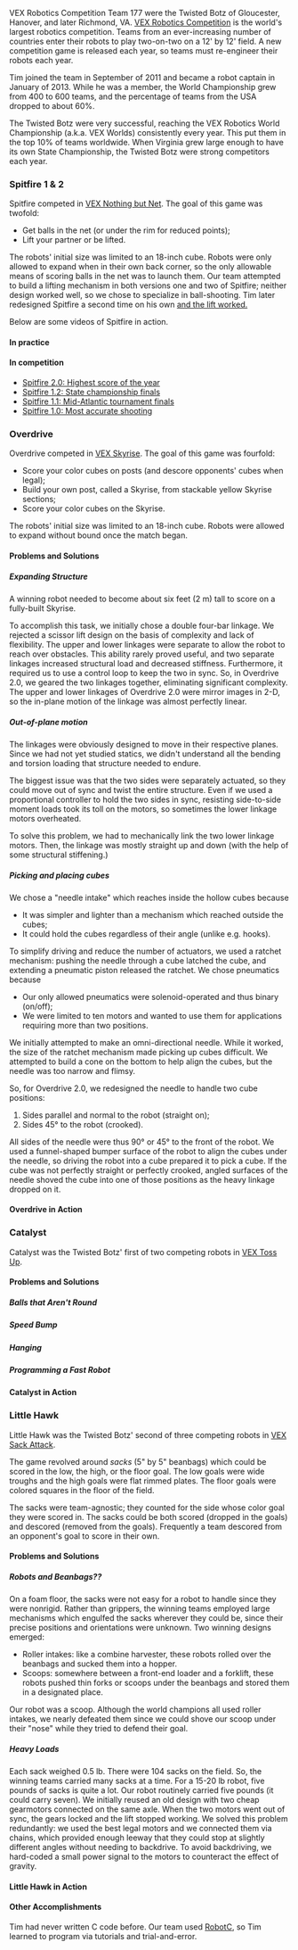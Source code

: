 VEX Robotics Competition Team 177 were the Twisted Botz of Gloucester, Hanover, and later Richmond, VA.
[VEX Robotics Competition](https://www.robotevents.com/robot-competitions/vex-robotics-competition)
is the world's largest robotics competition. Teams from an ever-increasing number of countries 
enter their robots to play two-on-two on a 12' by 12' field.
A new competition game is released each year, so teams must
re-engineer their robots each year.

Tim joined the team in September of 2011 and became a robot captain in January of 2013.
While he was a member, the World Championship grew from
400 to 600 teams, and the percentage of teams from the USA dropped to about 60%.

The Twisted Botz were very successful, reaching the
VEX Robotics World Championship (a.k.a. VEX Worlds)
consistently every year. This put them in the top 10% of teams worldwide.
When Virginia grew large enough to have its own State Championship, the Twisted Botz were strong competitors each year.


### Spitfire 1 & 2

Spitfire competed in [VEX Nothing but Net](https://youtu.be/A8daR6qBw3M).
The goal of this game was twofold:

* Get balls in the net (or under the rim for reduced points);
* Lift your partner or be lifted.

The robots' initial size was limited to an 18-inch cube.
Robots were only allowed to expand when in their own back corner, so the only allowable means of scoring balls in the net was to launch them.
Our team attempted to build a lifting mechanism in both versions one and two of Spitfire; neither design worked well, so we chose to specialize in ball-shooting.
Tim later redesigned Spitfire a second time on his own [and the lift worked.](./spitfire3.html)

Below are some videos of Spitfire in action. 

#### In practice

#### In competition

* [Spitfire 2.0: Highest score of the year]()
* [Spitfire 1.2: State championship finals]()
* [Spitfire 1.1: Mid-Atlantic tournament finals]()
* [Spitfire 1.0: Most accurate shooting]()

### Overdrive

Overdrive competed in [VEX Skyrise](https://youtu.be/PJ-5H3JVtPs).
The goal of this game was fourfold:

* Score your color cubes on posts (and descore opponents' cubes when legal);
* Build your own post, called a Skyrise, from stackable yellow Skyrise sections;
* Score your color cubes on the Skyrise.

The robots' initial size was limited to an 18-inch cube.
Robots were allowed to expand without bound once the match began.

#### Problems and Solutions

##### Expanding Structure

A winning robot needed to become about six feet (2 m) tall to score on a fully-built Skyrise.

To accomplish this task, we initially chose a double four-bar linkage.
We rejected a scissor lift design on the basis of complexity and lack of flexibility.
The upper and lower linkages were separate to allow the robot to reach over obstacles.
This ability rarely proved useful, and two separate linkages increased structural load and decreased stiffness.
Furthermore, it required us to use a control loop to keep the two in sync.
So, in Overdrive 2.0, we geared the two linkages together, eliminating significant complexity.
The upper and lower linkages of Overdrive 2.0 were mirror images in 2-D, so the in-plane motion of the linkage was almost perfectly linear.

##### Out-of-plane motion

The linkages were obviously designed to move in their respective planes.
Since we had not yet studied statics, we didn't understand all the bending and torsion loading that
structure needed to endure.

The biggest issue was that the two sides were separately actuated,
so they could move out of sync and twist the entire structure.
Even if we used a proportional controller to hold the two sides in sync,
resisting side-to-side moment loads took its toll on the motors, so
sometimes the lower linkage motors overheated.

To solve this problem, we had to mechanically link the two
lower linkage motors. Then, the linkage was mostly straight up and down
(with the help of some structural stiffening.)

##### Picking and placing cubes

We chose a "needle intake" which reaches inside the hollow cubes because

* It was simpler and lighter than a mechanism which reached outside the cubes;
* It could hold the cubes regardless of their angle (unlike e.g. hooks).

To simplify driving and reduce the number of actuators, we used
a ratchet mechanism: pushing the needle through a cube latched the cube, and
extending a pneumatic piston released the ratchet. We chose pneumatics because

* Our only allowed pneumatics were solenoid-operated and thus binary (on/off);
* We were limited to ten motors and wanted to use them for applications requiring more than two positions.

We initially attempted to make an omni-directional needle. While it worked, the
size of the ratchet mechanism made picking up cubes difficult. We attempted to build a cone on the bottom to help align the cubes, but
the needle was too narrow and flimsy.

So, for Overdrive 2.0, we redesigned the needle to handle two cube positions:

1. Sides parallel and normal to the robot (straight on);
2. Sides 45° to the robot (crooked).

All sides of the needle were thus 90° or 45° to the front of the robot.
We used a funnel-shaped bumper surface of the robot to align the cubes
under the needle, so driving the robot into a cube prepared it to pick a cube.
If the cube was not perfectly straight or perfectly crooked, angled surfaces of the needle
shoved the cube into one of those positions as the heavy linkage dropped on it.

#### Overdrive in Action



### Catalyst

Catalyst was the Twisted Botz' first of two competing robots in [VEX Toss Up](https://youtu.be/gsq2qjjNwPU).

#### Problems and Solutions

##### Balls that Aren't Round

##### Speed Bump

##### Hanging

##### Programming a Fast Robot

#### Catalyst in Action

### Little Hawk

Little Hawk was the Twisted Botz' second of three competing robots in [VEX Sack Attack](https://youtu.be/N-ehrKSYfjk).

The game revolved around *sacks* (5" by 5" beanbags) which could be scored in the low, the high, or the floor goal.
The low goals were wide troughs and the high goals were flat rimmed plates. The floor goals were colored squares in the floor of the field.

The sacks were team-agnostic; they counted for the side whose color goal they were scored in.
The sacks could be both scored (dropped in the goals) and descored (removed from the goals).
Frequently a team descored from an opponent's goal to score in their own.

#### Problems and Solutions

##### Robots and Beanbags??

On a foam floor, the sacks were not easy for a robot to handle since they were nonrigid.
Rather than grippers, the winning teams employed large mechanisms
which engulfed the sacks wherever they could be, since their precise positions and orientations were unknown.
Two winning designs emerged:

* Roller intakes: like a combine harvester, these robots rolled over the beanbags and sucked them into a hopper.
* Scoops: somewhere between a front-end loader and a forklift, these robots pushed thin forks or scoops under the beanbags and stored them in a designated place.

Our robot was a scoop. Although the world champions all used roller intakes, we nearly defeated them
since we could shove our scoop under their "nose" while they tried to defend their goal.

##### Heavy Loads

Each sack weighed 0.5 lb. There were 104 sacks on the field. So, the winning teams carried many sacks at a time.
For a 15-20 lb robot, five pounds of sacks is quite a lot. Our robot routinely carried five pounds (it could carry seven).
We initially reused an old design with two cheap gearmotors connected on the same axle. When the two
motors went out of sync, the gears locked and the lift stopped working. We solved this problem redundantly: we used the best legal motors and we connected them via chains, which provided enough leeway that they could stop at slightly different angles without needing to backdrive.
To avoid backdriving, we hard-coded a small power signal to the motors to counteract the effect of gravity.

#### Little Hawk in Action


#### Other Accomplishments

Tim had never written C code before. Our team used [RobotC](https://www.robotc.net), so Tim learned to program via tutorials and trial-and-error.
